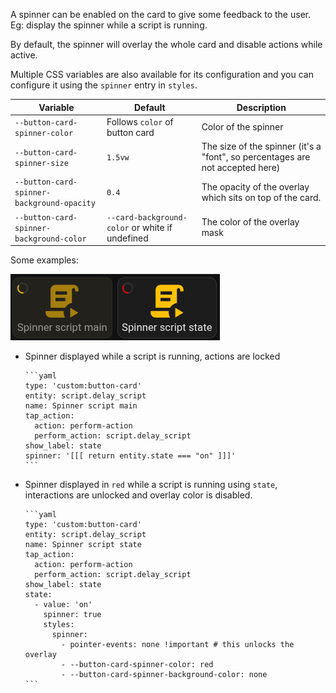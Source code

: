 A spinner can be enabled on the card to give some feedback to the user. Eg: display the spinner while a script is running.

By default, the spinner will overlay the whole card and disable actions while active.

Multiple CSS variables are also available for its configuration and you can configure it using the `spinner` entry in `styles`.

| Variable | Default | Description |
| --- | --- | --- |
| `--button-card-spinner-color` | Follows `color` of button card | Color of the spinner |
| `--button-card-spinner-size` | `1.5vw` | The size of the spinner (it's a "font", so percentages are not accepted here) |
| `--button-card-spinner-background-opacity` | `0.4` | The opacity of the overlay which sits on top of the card. |
| `--button-card-spinner-background-color` | `--card-background-color` or white if undefined | The color of the overlay mask |

Some examples:

![spinner](../images/spinner.png)

- Spinner displayed while a script is running, actions are locked

      ```yaml
      type: 'custom:button-card'
      entity: script.delay_script
      name: Spinner script main
      tap_action:
        action: perform-action
        perform_action: script.delay_script
      show_label: state
      spinner: '[[[ return entity.state === "on" ]]]'
      ```

- Spinner displayed in `red` while a script is running using `state`, interactions are unlocked and overlay color is disabled.

      ```yaml
      type: 'custom:button-card'
      entity: script.delay_script
      name: Spinner script state
      tap_action:
        action: perform-action
        perform_action: script.delay_script
      show_label: state
      state:
        - value: 'on'
          spinner: true
          styles:
            spinner:
              - pointer-events: none !important # this unlocks the overlay
              - --button-card-spinner-color: red
              - --button-card-spinner-background-color: none
      ```
